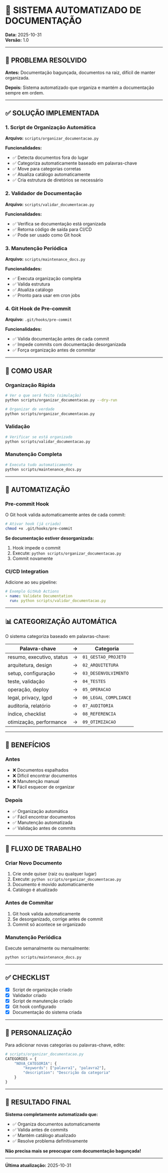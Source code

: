 # 🤖 SISTEMA AUTOMATIZADO DE DOCUMENTAÇÃO

**Data:** 2025-10-31  
**Versão:** 1.0

---

## 🎯 PROBLEMA RESOLVIDO

**Antes:** Documentação bagunçada, documentos na raiz, difícil de manter organizada.

**Depois:** Sistema automatizado que organiza e mantém a documentação sempre em ordem.

---

## ✅ SOLUÇÃO IMPLEMENTADA

### 1. Script de Organização Automática
**Arquivo:** `scripts/organizar_documentacao.py`

**Funcionalidades:**
- ✅ Detecta documentos fora do lugar
- ✅ Categoriza automaticamente baseado em palavras-chave
- ✅ Move para categorias corretas
- ✅ Atualiza catálogo automaticamente
- ✅ Cria estrutura de diretórios se necessário

### 2. Validador de Documentação
**Arquivo:** `scripts/validar_documentacao.py`

**Funcionalidades:**
- ✅ Verifica se documentação está organizada
- ✅ Retorna código de saída para CI/CD
- ✅ Pode ser usado como Git hook

### 3. Manutenção Periódica
**Arquivo:** `scripts/maintenance_docs.py`

**Funcionalidades:**
- ✅ Executa organização completa
- ✅ Valida estrutura
- ✅ Atualiza catálogo
- ✅ Pronto para usar em cron jobs

### 4. Git Hook de Pre-commit
**Arquivo:** `.git/hooks/pre-commit`

**Funcionalidades:**
- ✅ Valida documentação antes de cada commit
- ✅ Impede commits com documentação desorganizada
- ✅ Força organização antes de commitar

---

## 🚀 COMO USAR

### Organização Rápida
```bash
# Ver o que será feito (simulação)
python scripts/organizar_documentacao.py --dry-run

# Organizar de verdade
python scripts/organizar_documentacao.py
```

### Validação
```bash
# Verificar se está organizado
python scripts/validar_documentacao.py
```

### Manutenção Completa
```bash
# Executa tudo automaticamente
python scripts/maintenance_docs.py
```

---

## 🔄 AUTOMATIZAÇÃO

### Pre-commit Hook
O Git hook valida automaticamente antes de cada commit:

```bash
# Ativar hook (já criado)
chmod +x .git/hooks/pre-commit
```

**Se documentação estiver desorganizada:**
1. Hook impede o commit
2. Execute: `python scripts/organizar_documentacao.py`
3. Commit novamente

### CI/CD Integration
Adicione ao seu pipeline:

```yaml
# Exemplo GitHub Actions
- name: Validate Documentation
  run: python scripts/validar_documentacao.py
```

---

## 📊 CATEGORIZAÇÃO AUTOMÁTICA

O sistema categoriza baseado em palavras-chave:

| Palavra-chave | → | Categoria |
|--------------|---|-----------|
| resumo, executivo, status | → | `01_GESTAO_PROJETO` |
| arquitetura, design | → | `02_ARQUITETURA` |
| setup, configuração | → | `03_DESENVOLVIMENTO` |
| teste, validação | → | `04_TESTES` |
| operação, deploy | → | `05_OPERACAO` |
| legal, privacy, lgpd | → | `06_LEGAL_COMPLIANCE` |
| auditoria, relatório | → | `07_AUDITORIA` |
| índice, checklist | → | `08_REFERENCIA` |
| otimização, performance | → | `09_OTIMIZACAO` |

---

## 🎯 BENEFÍCIOS

### Antes
- ❌ Documentos espalhados
- ❌ Difícil encontrar documentos
- ❌ Manutenção manual
- ❌ Fácil esquecer de organizar

### Depois
- ✅ Organização automática
- ✅ Fácil encontrar documentos
- ✅ Manutenção automatizada
- ✅ Validação antes de commits

---

## 📝 FLUXO DE TRABALHO

### Criar Novo Documento
1. Crie onde quiser (raiz ou qualquer lugar)
2. Execute: `python scripts/organizar_documentacao.py`
3. Documento é movido automaticamente
4. Catálogo é atualizado

### Antes de Commitar
1. Git hook valida automaticamente
2. Se desorganizado, corrige antes de commit
3. Commit só acontece se organizado

### Manutenção Periódica
Execute semanalmente ou mensalmente:
```bash
python scripts/maintenance_docs.py
```

---

## ✅ CHECKLIST

- [x] Script de organização criado
- [x] Validador criado
- [x] Script de manutenção criado
- [x] Git hook configurado
- [x] Documentação do sistema criada

---

## 🔧 PERSONALIZAÇÃO

Para adicionar novas categorias ou palavras-chave, edite:
```python
# scripts/organizar_documentacao.py
CATEGORIES = {
    "NOVA_CATEGORIA": {
        "keywords": ["palavra1", "palavra2"],
        "description": "Descrição da categoria"
    }
}
```

---

## 🎉 RESULTADO FINAL

**Sistema completamente automatizado que:**
- ✅ Organiza documentos automaticamente
- ✅ Valida antes de commits
- ✅ Mantém catálogo atualizado
- ✅ Resolve problema definitivamente

**Não precisa mais se preocupar com documentação bagunçada!**

---

**Última atualização:** 2025-10-31

